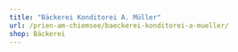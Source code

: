 ```yaml
---
title: "Bäckerei Konditorei A. Müller"
url: /prien-am-chiemsee/baeckerei-konditorei-a-mueller/
shop: Bäckerei
---
```

